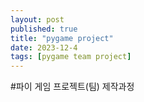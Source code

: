 ```yaml
---
layout: post
published: true
title: "pygame project"
date: 2023-12-4
tags: [pygame team project]
---
```

#파이 게임 프로젝트(팀) 제작과정